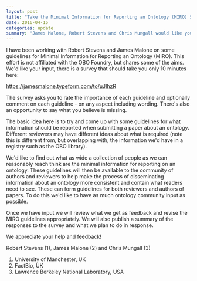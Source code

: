 ```yaml
---
layout: post
title: "Take the Minimal Information for Reporting an Ontology (MIRO) Survey!"
date: 2016-04-15
categories: update
summary: "James Malone, Robert Stevens and Chris Mungall would like you to take a survey on the importance of a set of guidelines for reporting on ontologies"
---
```


I have been working with Robert Stevens and James Malone on some
guidelines for Minimal Information for Reporting an Ontology
(MIRO). This effort is not affiliated with the OBO Foundry, but shares
some of the aims. We'd like your input, there is a survey that should
take you only 10 minutes here:

https://jamesmalone.typeform.com/to/uJIhzR

The survey asks you to rate the importance of each guideline and
optionally comment on each guideline - on any aspect including wording.
There's also an opportunity to say what you believe is missing.

The basic idea here is to try and come up with some guidelines for what
information should be reported when submitting a paper about an
ontology. Different reviewers may have different ideas about what is
required (note this is different from, but overlapping with, the
information we'd have in a registry such as the OBO library).

We'd like to find out what as wide a collection of people as we can
reasonably reach think are the minimal information for reporting on an
ontology. These guidelines will then be available to the community of
authors and reviewers to help make the process of disseminating
information about an ontology more consistent and contain what readers
need to see. These can form guidelines for both reviewers and authors of
papers. To do this we'd like to have as much ontology community input as
possible.

Once we have input we will review what we get as feedback and revise the
MIRO guidelines appropriately. We will also publish a summary of the
responses to the survey and what we plan to do in response.

We appreciate your help and feedback!

Robert Stevens (1), James Malone (2) and Chris Mungall (3)

1.  University of Manchester, UK
2.  FactBio, UK
3.  Lawrence Berkeley National Laboratory, USA
